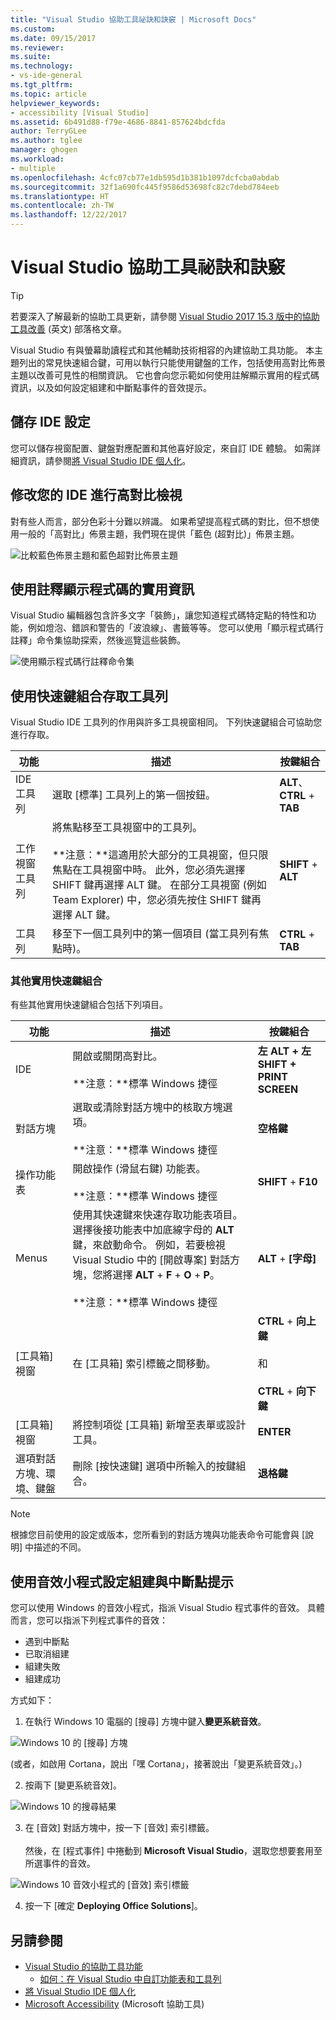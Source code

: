 ```yaml
---
title: "Visual Studio 協助工具祕訣和訣竅 | Microsoft Docs"
ms.custom: 
ms.date: 09/15/2017
ms.reviewer: 
ms.suite: 
ms.technology:
- vs-ide-general
ms.tgt_pltfrm: 
ms.topic: article
helpviewer_keywords:
- accessibility [Visual Studio]
ms.assetid: 6b491d88-f79e-4686-8841-857624bdcfda
author: TerryGLee
ms.author: tglee
manager: ghogen
ms.workload:
- multiple
ms.openlocfilehash: 4cfc07cb77e1db595d1b381b1097dcfcba0abdab
ms.sourcegitcommit: 32f1a690fc445f9586d53698fc82c7debd784eeb
ms.translationtype: HT
ms.contentlocale: zh-TW
ms.lasthandoff: 12/22/2017
---
```

# <a name="accessibility-tips-and-tricks-for-visual-studio"></a>Visual Studio 協助工具祕訣和訣竅
> [!TIP]
> 若要深入了解最新的協助工具更新，請參閱 [Visual Studio 2017 15.3 版中的協助工具改善](https://blogs.msdn.microsoft.com/visualstudio/2017/08/14/accessibility-improvements-in-visual-studio-2017-version-15-3/) \(英文\) 部落格文章。

Visual Studio 有與螢幕助讀程式和其他輔助技術相容的內建協助工具功能。 本主題列出的常見快速組合鍵，可用以執行只能使用鍵盤的工作，包括使用高對比佈景主題以改善可見性的相關資訊。 它也會向您示範如何使用註解顯示實用的程式碼資訊，以及如何設定組建和中斷點事件的音效提示。

## <a name="save-your-ide-settings"></a>儲存 IDE 設定  
 您可以儲存視窗配置、鍵盤對應配置和其他喜好設定，來自訂 IDE 體驗。 如需詳細資訊，請參閱[將 Visual Studio IDE 個人化](../../ide/personalizing-the-visual-studio-ide.md)。  

## <a name="modify-your-ide-for-high-contrast-viewing"></a>修改您的 IDE 進行高對比檢視
對有些人而言，部分色彩十分難以辨識。 如果希望提高程式碼的對比，但不想使用一般的「高對比」佈景主題，我們現在提供「藍色 (超對比)」佈景主題。

  ![比較藍色佈景主題和藍色超對比佈景主題](media/blue-extra-contrast-theme.png "看到藍色佈景主題和藍色超對比佈景主題之間的差異")

## <a name="use-annotations-to-reveal-useful-information-about-your-code"></a>使用註釋顯示程式碼的實用資訊

Visual Studio 編輯器包含許多文字「裝飾」，讓您知道程式碼特定點的特性和功能，例如燈泡、錯誤和警告的「波浪線」、書籤等等。 您可以使用「顯示程式碼行註釋」命令集協助探索，然後巡覽這些裝飾。

  ![使用顯示程式碼行註釋命令集](media/show-line-annotations-command-set.png "示範如何設定顯示程式碼行註釋命令集")

## <a name="access-toolbars-by-using-shortcut-key-combinations"></a>使用快速鍵組合存取工具列
Visual Studio IDE 工具列的作用與許多工具視窗相同。 下列快速鍵組合可協助您進行存取。

|功能|描述|按鍵組合|  
|-------------|-----------------|---------------------|  
|IDE 工具列|選取 [標準] 工具列上的第一個按鈕。|**ALT**、**CTRL** + **TAB**|  
|工作視窗工具列|將焦點移至工具視窗中的工具列。 <br> <br> **注意：**這適用於大部分的工具視窗，但只限焦點在工具視窗中時。 此外，您必須先選擇 SHIFT 鍵再選擇 ALT 鍵。 在部分工具視窗 (例如 Team Explorer) 中，您必須先按住 SHIFT 鍵再選擇 ALT 鍵。|**SHIFT** + **ALT**|
|工具列|移至下一個工具列中的第一個項目 (當工具列有焦點時)。|**CTRL** + **TAB**|

### <a name="other-useful-shortcut-key-combinations"></a>其他實用快速鍵組合  
有些其他實用快速鍵組合包括下列項目。

|功能|描述|按鍵組合|  
|-------------|-----------------|---------------------|  
|IDE|開啟或關閉高對比。 <br> <br> **注意：**標準 Windows 捷徑|**左 ALT + 左 SHIFT + PRINT SCREEN**|  
|對話方塊|選取或清除對話方塊中的核取方塊選項。 <br> <br> **注意：**標準 Windows 捷徑|**空格鍵**|  
|操作功能表|開啟操作 (滑鼠右鍵) 功能表。 <br> <br> **注意：**標準 Windows 捷徑|**SHIFT** + **F10**|
|Menus|使用其快速鍵來快速存取功能表項目。 選擇後接功能表中加底線字母的 **ALT** 鍵，來啟動命令。 例如，若要檢視 Visual Studio 中的 [開啟專案] 對話方塊，您將選擇 **ALT** + **F** + **O** + **P**。  <br><br> **注意：**標準 Windows 捷徑|**ALT** + **[字母]**|
|[工具箱] 視窗|在 [工具箱] 索引標籤之間移動。|**CTRL** + **向上鍵**<br /><br /> 和<br /><br /> **CTRL** + **向下鍵**|  
|[工具箱] 視窗|將控制項從 [工具箱] 新增至表單或設計工具。|**ENTER**|  
|選項對話方塊、環境、鍵盤|刪除 [按快速鍵] 選項中所輸入的按鍵組合。|**退格鍵**|  

> [!NOTE]
>  根據您目前使用的設定或版本，您所看到的對話方塊與功能表命令可能會與 [說明] 中描述的不同。  


## <a name="use-the-sound-applet-to-set-build-and-breakpoint-cues"></a>使用音效小程式設定組建與中斷點提示
您可以使用 Windows 的音效小程式，指派 Visual Studio 程式事件的音效。 具體而言，您可以指派下列程式事件的音效：

 * 遇到中斷點
 * 已取消組建
 * 組建失敗
 * 組建成功

方式如下：

1. 在執行 Windows 10 電腦的 [搜尋] 方塊中鍵入**變更系統音效**。

  ![Windows 10 的 [搜尋] 方塊](media/type-here-to-search.png "在執行 Windows 10 電腦的 [搜尋] 方塊中鍵入音效")

  (或者，如啟用 Cortana，說出「嘿 Cortana」，接著說出「變更系統音效」。)

2. 按兩下 [變更系統音效]。

  ![Windows 10 的搜尋結果](media/change-system-sounds.png "按兩下搜尋結果中的 [變更系統音效]")

3. 在 [音效] 對話方塊中，按一下 [音效] 索引標籤。 <br><br>
 然後，在 [程式事件] 中捲動到 **Microsoft Visual Studio**，選取您想要套用至所選事件的音效。

  ![Windows 10 音效小程式的 [音效] 索引標籤](media/sound-applet.png "按兩下搜尋結果中的 [變更系統音效]")

4. 按一下 [確定 **Deploying Office Solutions**]。



## <a name="see-also"></a>另請參閱  
* [Visual Studio 的協助工具功能](../../ide/reference/accessibility-features-of-visual-studio.md)
  * [如何：在 Visual Studio 中自訂功能表和工具列](../../ide/how-to-customize-menus-and-toolbars-in-visual-studio.md)
* [將 Visual Studio IDE 個人化](../../ide/personalizing-the-visual-studio-ide.md)
* [Microsoft Accessibility](https://www.microsoft.com/Accessibility) (Microsoft 協助工具)
